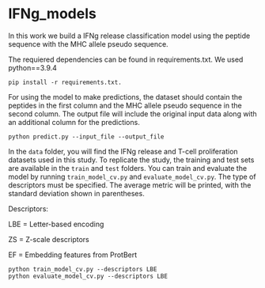 # IFNg_models
In this work we build a IFNg release classification model using the peptide sequence with the MHC allele pseudo sequence. 

The requiered dependencies can be found in requirements.txt. We used python==3.9.4

```console
pip install -r requirements.txt.
```

For using the model to make predictions, the dataset should contain the peptides in the first column and the MHC allele pseudo sequence in the second column. The output file will include the original input data along with an additional column for the predictions.

```console
python predict.py --input_file --output_file 
```

In the `data` folder, you will find the IFNg release and T-cell proliferation datasets used in this study. To replicate the study, the training and test sets are available in the `train` and `test` folders. You can train and evaluate the model by running `train_model_cv.py` and `evaluate_model_cv.py`. The type of descriptors must be specified. The average metric will be printed, with the standard deviation shown in parentheses.

Descriptors:

LBE = Letter-based encoding 

ZS = Z-scale descriptors 

EF = Embedding features from ProtBert

```console
python train_model_cv.py --descriptors LBE
python evaluate_model_cv.py --descriptors LBE
```
